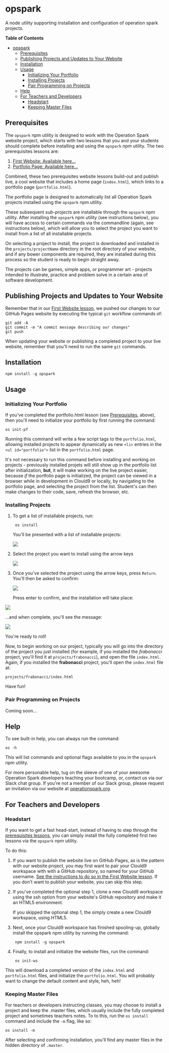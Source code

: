 # opspark
A node utility supporting installation and configuration of operation spark projects.

**Table of Contents**

- [opspark](#opspark)
  - [Prerequisites](#prerequisites)
  - [Publishing Projects and Updates to Your Website](#publishing-projects-and-updates-to-your-website)
  - [Installation](#installation)
  - [Usage](#usage)
    - [Initializing Your Portfolio](#initializing-your-portfolio)
    - [Installing Projects](#installing-projects)
    - [Pair Programming on Projects](#pair-programming-on-projects)
  - [Help](#help)
  - [For Teachers and Developers](#for-teachers-and-developers)
    - [Headstart](#headstart)
    - [Keeping Master Files](#keeping-master-files)


## Prerequisites

The `opspark` npm utility is designed to work with the Operation Spark website project, which starts with two lessons that you and your students should complete before installing and using the `opspark` npm utility.  The two prerequisites lessons are:

1. <a href="https://github.com/OperationSpark/first-website/blob/master/README.md" target="_blank">First Website: Available here...</a>
2. <a href="https://github.com/OperationSpark/portfolio/blob/master/README.md" target="_blank">Portfolio Page: Available here...</a>

Combined, these two prerequisites website lessons build-out and publish live, a cool website that includes a home page (`index.html`), which links to a portfolio page (`portfolio.html`).

The portfolio page is designed to automatically list all Operation Spark projects installed using the `opspark` npm utility.

These subsequent _sub-projects_ are installable through the `opspark` npm utility.  After installing the `opspark` npm utility (see instructions below), you will have access to certain commands via the commandline (again, see instructions below), which will allow you to select the project you want to install from a list of all installable projects.

On selecting a project to install, the project is downloaded and installed in the `projects/projectName` directory in the root directory of your website, and if any bower components are required, they are installed during this process so the student is ready to begin straight away.

The projects can be games, simple apps, or programmer art - projects intended to illustrate, practice and problem solve in a certain area of software development.

## Publishing Projects and Updates to Your Website

Remember that in our <a href="https://github.com/OperationSpark/first-website/blob/master/README.md" target="_blank">First Website lesson</a>, we pushed our changes to our GitHub Pages website by executing the typical `git` workflow commands of:

    git add -A
    git commit -m "A commit message describing our changes"
    git push

When updating your website or publishing a completed project to your live website, remember that you'll need to run the same `git` commands.

## Installation

    npm install -g opspark

## Usage

### Initializing Your Portfolio

If you've completed the portfolio.html lesson (see [Prerequisites](#prerequisites), above), then you'll need to initialize your portfolio by first running the command:

    os init-pf

Running this command will write a few script tags to the `portfolio.html`, allowing installed projects to appear dynamically as new `<li>` entries in the `<ul id="portfolio">` list in the `portfolio.html` page.

It's not necessary to run this command before installing and working on projects - previously installed projets will still show up in the portfolio list after initialization, **but**, it will make working on the live project easier, because _if_ the portfolio page is initialized, the project can be viewed in a browser while in development in Clould9 or locally, by navigating to the portfolio page, and selecting the project from the list.  Student's can then make changes to their code, save, refresh the browser, etc.

### Installing Projects

1. To get a list of installable projects, run:

        os install

    You'll be presented with a list of installable projects:

    <img src="https://raw.githubusercontent.com/OperationSpark/opspark/master/img/list.png">

2. Select the project you want to install using the arrow keys

    <img src="https://raw.githubusercontent.com/OperationSpark/opspark/master/img/use-arrow-keys.png">
    
3. Once you've selected the project using the arrow keys, press `Return`.  You'll then be asked to confirm:
    
    <img src="https://raw.githubusercontent.com/OperationSpark/opspark/master/img/confirm.png">

    Press enter to confirm, and the installation will take place:
    
<img src="https://raw.githubusercontent.com/OperationSpark/opspark/master/img/installing.png">

...and when complete, you'll see the message:

<img src="https://raw.githubusercontent.com/OperationSpark/opspark/master/img/installed.png">

You're ready to roll!

Now, to begin working on our project, typically you will go into the directory of the project you just installed (for example, if you installed the _frabonacci_ project, you'll find it at `projects/frabonacci`), and open the file `index.html`.  Again, if you installed the **frabonacci** project, you'll open the `index.html` file at:

    projects/frabonacci/index.html

Have fun!

### Pair Programming on Projects

Coming soon...

## Help

To see built-in help, you can always run the command:

    os -h

This will list commands and optional flags available to you in the `opspark` npm utility.

For more personable help, tug on the sleeve of one of your awesome Operation Spark developers teaching your bootcamp, or, contact us via our Slack chat group.  If you're not a member of our Slack group, please request an invitation via our website at <a href="operationspark.org">operationspark.org</a>.

## For Teachers and Developers

### Headstart

If you want to get a fast head-start, instead of having to step through the [prerequisites lessons](#prerequisites), you can simply install the fully completed first two lessons via the `opspark` npm utility.

To do this:

1. If you want to publish the website live on GitHub Pages, as is the pattern with our website project, you may first want to pair your Clould9 workspace with with a GitHub repository, so named for your GitHub username.  <a href="https://github.com/OperationSpark/first-website/blob/master/README.md" target="_blank">See the instructions to do so in the First Website lesson</a>.  If you don't want to publish your website, you can skip this step.

2.  If you've completed the optional step 1, clone a new Clould9 workspace using the ssh option from your website's GitHub repository and make it an HTML5 environment.

    If you skipped the optional step 1, the simply create a new Clould9 workspace, using HTML5.

3. Next, once your Clould9 workspace has finished spooling-up, globally install the opspark npm utility by running the command:

        npm install -g opspark

4. Finally, to install and initialize the website files, run the command:

        os init-ws

This will download a completed version of the `index.html` and `portfolio.html` files, and  initialize the `portfolio.html`.  You will probably want to change the default content and style, heh, heh!

### Keeping Master Files

For teachers or developers instructing classes, you may choose to install a project and keep the .master files, which usually include the fully completed project and sometimes teachers notes.  To to this, run the `os install` command and include the `-m` flag, like so:

    os install -m

After selecting and confirming installation, you'll find any master files in the hidden directory of `.master`.